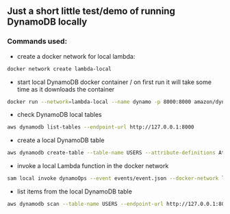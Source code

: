 ## Just a short little test/demo of running DynamoDB locally



### Commands used:

- create a docker network for local lambda:
```bash
docker network create lambda-local
```

- start local DynamoDB docker container / on first run it will take some time as it downloads the container
```bash
docker run --network=lambda-local --name dynamo -p 8000:8000 amazon/dynamodb-local
```

- check DynamoDB local tables
```bash
aws dynamodb list-tables --endpoint-url http://127.0.0.1:8000
```

- create a local DynamoDB table
```bash
aws dynamodb create-table --table-name USERS --attribute-definitions AttributeName=USER_ID,AttributeType=S --key-schema AttributeName=USER_ID,KeyType=HASH --provisioned-throughput ReadCapacityUnits=5,WriteCapacityUnits=5 --endpoint-url=http://127.0.0.1:8000
```

- invoke a local Lambda function in the docker network
```bash
sam local invoke dynamoOps --event events/event.json --docker-network lambda-local
```

- list items from the local DynamoDB table
```bash
aws dynamodb scan --table-name USERS --endpoint-url http://127.0.0.1:8000
```
